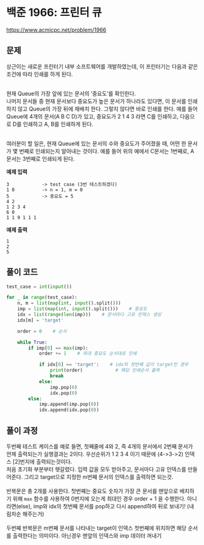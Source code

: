 # 백준 1966: 프린터 큐

https://www.acmicpc.net/problem/1966

## 문제

상근이는 새로운 프린터기 내부 소프트웨어를 개발하였는데, 이 프린터기는 다음과 같은 조건에 따라 인쇄를 하게 된다.<br><br>

현재 Queue의 가장 앞에 있는 문서의 ‘중요도’를 확인한다.  
나머지 문서들 중 현재 문서보다 중요도가 높은 문서가 하나라도 있다면, 이 문서를 인쇄하지 않고 Queue의 가장 뒤에 재배치 한다. 그렇지 않다면 바로 인쇄를 한다.
예를 들어 Queue에 4개의 문서(A B C D)가 있고, 중요도가 2 1 4 3 라면 C를 인쇄하고, 다음으로 D를 인쇄하고 A, B를 인쇄하게 된다.<br><br>

여러분이 할 일은, 현재 Queue에 있는 문서의 수와 중요도가 주어졌을 때, 어떤 한 문서가 몇 번째로 인쇄되는지 알아내는 것이다. 예를 들어 위의 예에서 C문서는 1번째로, A문서는 3번째로 인쇄되게 된다.

**예제 입력**

```
3            -> test case (3번 테스트하겠다)
1 0          -> n = 1, m = 0
5            -> 중요도 = 5
4 2
1 2 3 4
6 0
1 1 9 1 1 1
```

**예제 출력**

```
1
2
5
```

## 풀이 코드

```python
test_case = int(input())

for _ in range(test_case):
	n, m = list(map(int, input().split()))
	imp = list(map(int, input().split()))    # 중요도
	idx = list(range(len(imp)))    # 문서마다 고유 인덱스 생성
	idx[m] = 'target'

	order = 0    # 순서

	while True:
		if imp[0] == max(imp):
			order += 1    # 최대 중요도 순서대로 인쇄

			if idx[0] == 'target':    # idx의 첫번째 값이 target인 경우
				print(order)            # 해당 인쇄순서 출력
				break
			else:
				imp.pop(0)
				idx.pop(0)
		else:
			imp.append(imp.pop(0))
			idx.append(idx.pop(0))
```

## 풀이 과정

두번째 테스트 케이스를 예로 들면, 첫째줄에 4와 2, 즉 4개의 문서에서 2번째 문서가 언제 출력되는가 실행결과는 2이다. 우선순위가 1 2 3 4 이기 때문에 (4->3->2) 인덱스 [2]번지에 출력되는것이다.  
처음 초기화 부분부터 헷갈렸다. 입력 값을 모두 받아주고, 문서마다 고유 인덱스를 만들어준다. 그리고 target으로 지정한 m번째 문서의 인덱스를 출력하면 되는것.<br><br>
반복문은 총 2개를 사용한다. 첫번째는 중요도 숫자가 가장 큰 문서를 맨앞으로 배치하기 위해 `max` 함수를 사용하여 0번지에 오는게 최대인 경우 order + 1 을 수행한다. 아니라면(else), imp와 idx의 첫번째 문서를 pop하고 다시 append하여 뒤로 보내기! (내림차순 해주는거) <br><br>
두번째 반복문은 m번째 문서를 나타내는 target이 인덱스 첫번째에 위치하면 해당 순서를 출력한다는 의미이다. 아닌경우 맨앞의 인덱스와 imp 데이터 꺼내기
